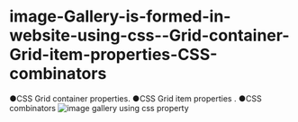 # image-Gallery-is-formed-in-website-using-css--Grid-container-Grid-item-properties-CSS-combinators
●CSS Grid container properties. ●CSS Grid item properties . ●CSS combinators
![image gallery using css property](https://user-images.githubusercontent.com/97597920/182253353-0af8a766-78c8-456a-a6a3-d8c94eb07d3d.jpg)
